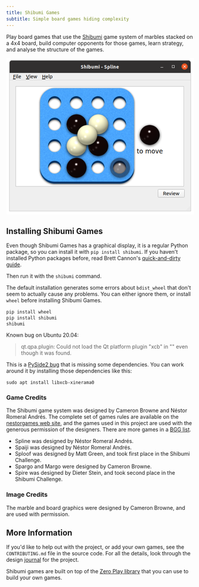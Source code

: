 ```yaml
---
title: Shibumi Games
subtitle: Simple board games hiding complexity
---
```

[screenshot]: images/demo.png
[journal]: journal

Play board games that use the [Shibumi] game system of marbles stacked on a 4x4
board, build computer opponents for those games, learn strategy, and analyse the
structure of the games.

![screenshot]

## Installing Shibumi Games
Even though Shibumi Games has a graphical display, it is a regular Python package,
so you can install it with `pip install shibumi`. If you haven't installed
Python packages before, read Brett Cannon's [quick-and-dirty guide].

Then run it with the `shibumi` command.

The default installation generates some errors about `bdist_wheel` that don't
seem to actually cause any problems. You can either ignore them, or install
`wheel` before installing Shibumi Games.

    pip install wheel
    pip install shibumi
    shibumi

Known bug on Ubuntu 20.04:

> qt.qpa.plugin: Could not load the Qt platform plugin "xcb" in "" even though
> it was found.

This is a [PySide2 bug] that is missing some dependencies. You can work around
it by installing those dependencies like this:

    sudo apt install libxcb-xinerama0

[quick-and-dirty guide]: https://snarky.ca/a-quick-and-dirty-guide-on-how-to-install-packages-for-python/
[PySide2 bug]: https://bugreports.qt.io/browse/QTBUG-84749

### Game Credits
The Shibumi game system was designed by Cameron Browne and Néstor Romeral
Andrés. The complete set of games rules are available on the
[nestorgames web site], and the games used in this project are used with the
generous permission of the designers. There are more games in a [BGG list].
* Spline was designed by Néstor Romeral Andrés.
* Spaiji was designed by Néstor Romeral Andrés.
* Sploof was designed by Matt Green, and took first place in the Shibumi
Challenge.
* Spargo and Margo were designed by Cameron Browne.
* Spire was designed by Dieter Stein, and took second place in the Shibumi
Challenge.

[nestorgames web site]: https://nestorgames.com/shibumibook_detail.html
[BGG list]: https://boardgamegeek.com/boardgamefamily/13434/series-shibumi/linkeditems/boardgamefamily?pageid=1&sort=usersrated

### Image Credits
The marble and board graphics were designed by Cameron Browne, and are used with
permission.

## More Information
If you'd like to help out with the project, or add your own games, see the
`CONTRIBUTING.md` file in the source code. For all the details, look through the
design [journal] for the project.

Shibumi games are built on top of the [Zero Play library] that you can use to
build your own games.

[Shibumi]: https://boardgamegeek.com/boardgame/135270/shibumi
[Zero Play library]: https://donkirkby.github.io/zero-play/
